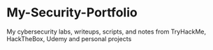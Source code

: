 # My-Security-Portfolio
My cybersecurity labs, writeups, scripts, and notes from TryHackMe, HackTheBox, Udemy and personal projects
